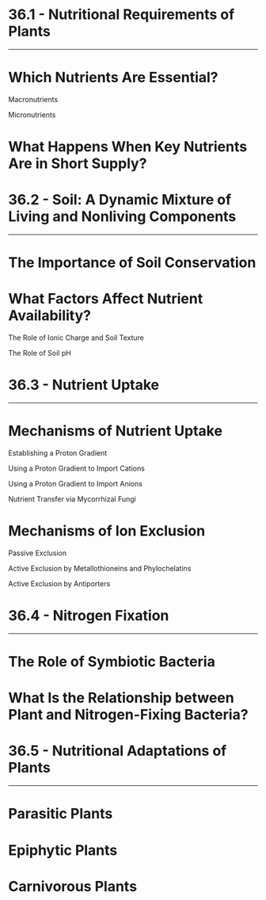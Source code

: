 # 36.1 - Nutritional Requirements of Plants

---

# Which Nutrients Are Essential?

Macronutrients

Micronutrients

# What Happens When Key Nutrients Are in Short Supply?


# 36.2 - Soil: A Dynamic Mixture of Living and Nonliving Components

---

# The Importance of Soil Conservation

# What Factors Affect Nutrient Availability?

The Role of Ionic Charge and Soil Texture

The Role of Soil pH

# 36.3 - Nutrient Uptake

---

# Mechanisms of Nutrient Uptake

Establishing a Proton Gradient

Using a Proton Gradient to Import Cations

Using a Proton Gradient to Import Anions

Nutrient Transfer via Mycorrhizal Fungi

# Mechanisms of Ion Exclusion

Passive Exclusion

Active Exclusion by Metallothioneins and Phylochelatins

Active Exclusion by Antiporters

# 36.4 - Nitrogen Fixation

---

# The Role of Symbiotic Bacteria

# What Is the Relationship between Plant and Nitrogen-Fixing Bacteria?

# 36.5 - Nutritional Adaptations of Plants

---

# Parasitic Plants

# Epiphytic Plants

# Carnivorous Plants




 